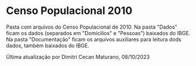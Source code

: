 # Censo Populacional 2010
Pasta com arquivos do Censo Populacional de 2010.
Na pasta "Dados" ficam os dados (separados em "Domicilios" e "Pessoas") baixados do IBGE.
Na pasta "Documentação" ficam os arquivos auxiliares para leitura dods dados, também baixados do IBGE.

Última atualização por Dimitri Cecan Maturano, 08/10/2023
